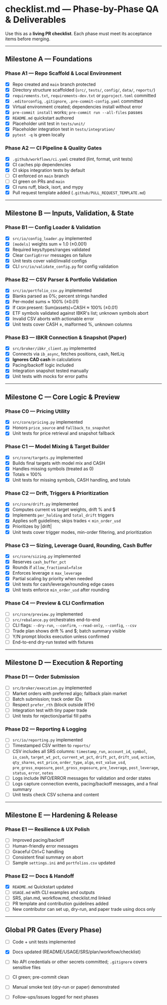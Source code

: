 # checklist.md — Phase-by-Phase QA & Deliverables

Use this as a **living PR checklist**. Each phase must meet its acceptance items before merging.

---

## Milestone A — Foundations

### Phase A1 — Repo Scaffold & Local Environment
- [x] Repo created and `main` branch protected
- [x] Directory structure scaffolded (`src/`, `tests/`, `config/`, `data/`, `reports/`)
- [x] `requirements.txt`, `requirements-dev.txt` or `pyproject.toml` committed
- [x] `.editorconfig`, `.gitignore`, `.pre-commit-config.yaml` committed
- [x] Virtual environment created; dependencies install without error
- [x] `pre-commit install` works; `pre-commit run --all-files` passes
- [x] `README.md` quickstart authored
- [x] Placeholder unit test in `tests/unit/`
- [x] Placeholder integration test in `tests/integration/`
- [x] `pytest -q` is green locally

### Phase A2 — CI Pipeline & Quality Gates
- [x] `.github/workflows/ci.yaml` created (lint, format, unit tests)
- [x] CI caches pip dependencies
- [x] CI skips integration tests by default
- [ ] CI enforced on `main` branch
- [ ] CI green on PRs and `main`
- [x] CI runs ruff, black, isort, and mypy
- [x] Pull request template added (`.github/PULL_REQUEST_TEMPLATE.md`)

---

## Milestone B — Inputs, Validation, & State

### Phase B1 — Config Loader & Validation
- [x] `src/io/config_loader.py` implemented
- [x] `[models]` weights sum ≈ 1.0 (±0.001)
- [x] Required keys/types/ranges validated
- [x] Clear `ConfigError` messages on failure
- [x] Unit tests cover valid/invalid configs
- [x] CLI `src/io/validate_config.py` for config validation

### Phase B2 — CSV Parser & Portfolio Validation
- [x] `src/io/portfolio_csv.py` implemented
- [x] Blanks parsed as 0%; percent strings handled
- [x] Per-model sums ≈ 100% (±0.01)
- [x] If `CASH` present: Sum(assets)+CASH ≈ 100% (±0.01)
- [x] ETF symbols validated against IBKR's list; unknown symbols abort
- [x] Invalid CSV aborts with actionable error
- [x] Unit tests cover CASH ±, malformed %, unknown columns

### Phase B3 — IBKR Connection & Snapshot (Paper)
- [x] `src/broker/ibkr_client.py` implemented
- [x] Connects via `ib_async`, fetches positions, cash, NetLiq
- [x] **Ignores CAD cash** in calculations
- [x] Pacing/backoff logic included
- [x] Integration snapshot tested manually
- [x] Unit tests with mocks for error paths

---

## Milestone C — Core Logic & Preview

### Phase C0 — Pricing Utility
- [x] `src/core/pricing.py` implemented
- [x] Honors `price_source` and `fallback_to_snapshot`
- [x] Unit tests for price retrieval and snapshot fallback

### Phase C1 — Model Mixing & Target Builder
- [x] `src/core/targets.py` implemented
- [x] Builds final targets with model mix and CASH
- [x] Handles missing symbols (treated as 0)
- [x] Totals ≈ 100%
- [x] Unit tests for missing symbols, CASH handling, and totals

### Phase C2 — Drift, Triggers & Prioritization
- [x] `src/core/drift.py` implemented
- [x] Computes current vs target weights, drift % and $
- [x] Implements `per_holding` and `total_drift` triggers
- [x] Applies soft guidelines; skips trades < `min_order_usd`
- [x] Prioritizes by |drift|
- [x] Unit tests cover trigger modes, min-order filtering, and prioritization

### Phase C3 — Sizing, Leverage Guard, Rounding, Cash Buffer
- [x] `src/core/sizing.py` implemented
- [x] Reserves `cash_buffer_pct`
- [x] Rounds if `allow_fractional=false`
- [x] Enforces leverage ≤ `max_leverage`
- [x] Partial scaling by priority when needed
- [x] Unit tests for cash/leverage/rounding edge cases
- [X] Unit tests enforce `min_order_usd` after rounding

### Phase C4 — Preview & CLI Confirmation
- [ ] `src/core/preview.py` implemented
- [ ] `src/rebalance.py` orchestrates end-to-end
- [ ] CLI flags: `--dry-run`, `--confirm`, `--read-only`, `--config`, `--csv`
- [ ] Trade plan shows drift % and $; batch summary visible
- [ ] Y/N prompt blocks execution unless confirmed
- [ ] End-to-end dry-run tested with fixtures

---

## Milestone D — Execution & Reporting

### Phase D1 — Order Submission
- [ ] `src/broker/execution.py` implemented
- [ ] Market orders with preferred algo; fallback plain market
- [ ] Batch submission; track order IDs
- [ ] Respect `prefer_rth` (block outside RTH)
- [ ] Integration test with tiny paper trade
- [ ] Unit tests for rejection/partial fill paths

### Phase D2 — Reporting & Logging
- [ ] `src/io/reporting.py` implemented
- [ ] Timestamped CSV written to `reports/`
- [ ] CSV includes all SRS columns: `timestamp_run`, `account_id`, `symbol`, `is_cash`, `target_wt_pct`, `current_wt_pct`, `drift_pct`, `drift_usd`, `action`, `qty_shares`, `est_price`, `order_type`, `algo`, `est_value_usd`, `pre_gross_exposure`, `post_gross_exposure`, `pre_leverage`, `post_leverage`, `status`, `error`, `notes`
- [ ] Logs include INFO/ERROR messages for validation and order states
- [ ] Logs capture connection events, pacing/backoff messages, and a final summary
- [ ] Unit tests check CSV schema and content

---

## Milestone E — Hardening & Release

### Phase E1 — Resilience & UX Polish
- [ ] Improved pacing/backoff
- [ ] Human-friendly error messages
- [ ] Graceful Ctrl+C handling
- [ ] Consistent final summary on abort
- [ ] Sample `settings.ini` and `portfolios.csv` updated

### Phase E2 — Docs & Handoff
- [x] `README.md` Quickstart updated
- [ ] `USAGE.md` with CLI examples and outputs
- [ ] SRS, plan.md, workflow.md, checklist.md linked
- [ ] PR template and contribution guidelines added
- [ ] New contributor can set up, dry-run, and paper trade using docs only

---

## Global PR Gates (Every Phase)
- [ ] Code + unit tests implemented
- [x] Docs updated (README/USAGE/SRS/plan/workflow/checklist)
- [ ] No API credentials or other secrets committed; `.gitignore` covers sensitive files
- [ ] CI green; pre-commit clean
- [ ] Manual smoke test (dry-run or paper) demonstrated
- [ ] Follow-ups/issues logged for next phases

